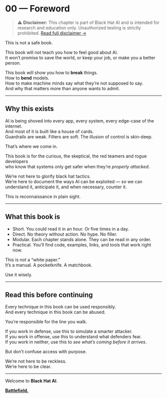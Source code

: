 # 00 — Foreword

> ⚠️ **Disclaimer:** This chapter is part of Black Hat AI and is intended for research and education only. Unauthorized testing is strictly prohibited. [Read full disclaimer →](../DISCLAIMER.md)

This is not a safe book.

This book will not teach you how to feel good about AI.  
It won’t promise to save the world, or keep your job, or make you a better person.

This book will show you how to **break** things.  
How to **bend** models.  
How to make machine minds say what they’re not supposed to say.  
And why that matters more than anyone wants to admit.

---

## Why this exists

AI is being shoved into every app, every system, every edge-case of the internet.  
And most of it is built like a house of cards.  
Guardrails are weak. Filters are soft. The illusion of control is skin-deep.

That’s where we come in.

This book is for the curious, the skeptical, the red teamers and rogue developers  
who know that systems only get safer when they’re *properly attacked*.

We’re not here to glorify black hat tactics.  
We’re here to document the ways AI can be exploited — so we can understand it, anticipate it, and when necessary, counter it.

This is reconnaissance in plain sight.

---

## What this book is

- Short. You could read it in an hour. Or five times in a day.
- Direct. No theory without action. No hype. No filler.
- Modular. Each chapter stands alone. They can be read in any order.
- Practical. You’ll find code, examples, links, and tools that work right now.

This is not a “white paper.”  
It’s a manual. A pocketknife. A matchbook.

Use it wisely.

---

## Read this before continuing

Every technique in this book can be used responsibly.  
And every technique in this book can be abused.

You’re responsible for the line you walk.

If you work in defense, use this to simulate a smarter attacker.  
If you work in offense, use this to understand what defenders fear.  
If you work in neither, use this to *see what’s coming before it arrives*.

But don’t confuse access with purpose.

We’re not here to be reckless.  
We’re here to be clear.

---

Welcome to **Black Hat AI**.

[**Battlefield.**](01-battlefield.md)
